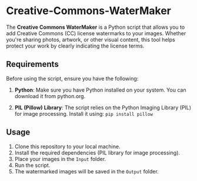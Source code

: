 # Creative-Commons-WaterMaker

The **Creative Commons WaterMaker** is a Python script that allows you to add Creative Commons (CC) license watermarks to your images. Whether you're sharing photos, artwork, or other visual content, this tool helps protect your work by clearly indicating the license terms.

## Requirements

Before using the script, ensure you have the following:

1. **Python**: Make sure you have Python installed on your system. You can download it from python.org.

2. **PIL (Pillow) Library**: The script relies on the Python Imaging Library (PIL) for image processing. Install it using: ```pip install pillow```


## Usage

1. Clone this repository to your local machine.
2. Install the required dependencies (PIL library for image processing).
3. Place your images in the `Input` folder.
4. Run the script.
5. The watermarked images will be saved in the `Output` folder.
